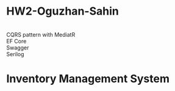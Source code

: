 # HW2-Oguzhan-Sahin
<br /> CQRS pattern with MediatR
<br /> EF Core
<br />Swagger
<br /> Serilog

# Inventory Management System
